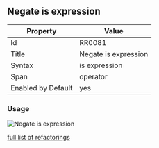 ## Negate is expression

Property | Value
--- | ---
Id|RR0081
Title|Negate is expression
Syntax|is expression
Span|operator
Enabled by Default|yes

### Usage

![Negate is expression](../../images/refactorings/NegateIsExpression.png)

[full list of refactorings](Refactorings.md)